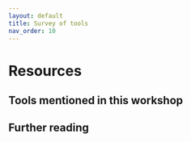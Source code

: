 ```yaml
---
layout: default
title: Survey of tools
nav_order: 10
---
```


# Resources

## Tools mentioned in this workshop

## Further reading
